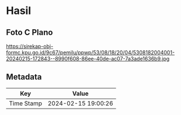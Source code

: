 # Hasil

## Foto C Plano

https://sirekap-obj-formc.kpu.go.id/9c67/pemilu/ppwp/53/08/18/20/04/5308182004001-20240215-172843--8990f608-86ee-40de-ac07-7a3ade1636b9.jpg


## Metadata

| Key        | Value               |
| ---------- | ------------------- |
| Time Stamp | 2024-02-15 19:00:26 |



